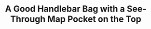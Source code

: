 ---
layout: community
category: community
title: "A Good Handlebar Bag with a See-Through Map Pocket on the Top"
description: " Can anyone recommend a good handlebar bag with a see-through map pocket (12 cm x 23 cm or larger) on the top of it? Preferably waterproof and click-on/off but neither absolutely essential. "
isTopLevel: false
isSingleLevel: false
isArticle: false
datePublished: 2022-06-23 08:58:00 +0300
dateModified: 2022-06-23 08:58:00 +0300
published: false
---